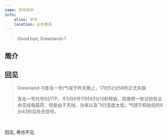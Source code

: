 ```yaml
---
name: 岁月封华
info:
    alias: 岁月
    location: 山东青岛
---
```


> Good bye, Greenland-1

## 简介

## 回见

> Greenland-1(青岛一号)气球于昨天晚上，17时52分56秒正式失联
>
> 青岛一号代号SS1TP，于5月6号17时43分13秒释放，其携带一枚试验性业余无线电载荷，但是由于天线、功率以及飞行高度太低，气球于释放后的9分43秒后失去信号。

<br />

<BlurBlock>回见, 再也不见.</BlurBlock>

